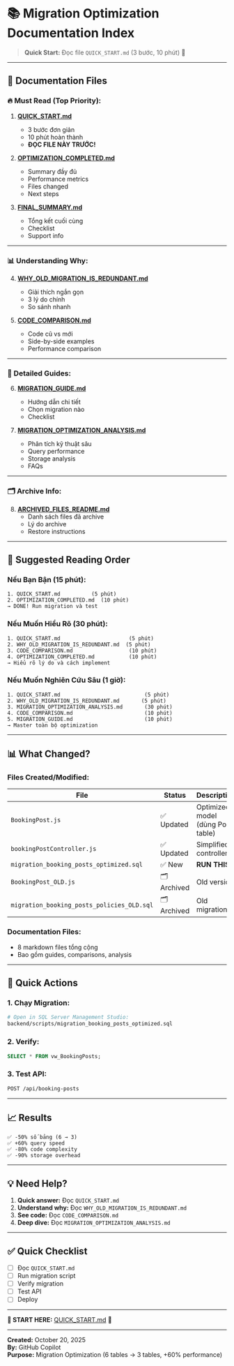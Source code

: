 # 📚 Migration Optimization Documentation Index

> **Quick Start:** Đọc file `QUICK_START.md` (3 bước, 10 phút) 🚀

---

## 📖 Documentation Files

### 🔥 Must Read (Top Priority):

1. **[QUICK_START.md](./QUICK_START.md)**
   - 3 bước đơn giản
   - 10 phút hoàn thành
   - **ĐỌC FILE NÀY TRƯỚC!**

2. **[OPTIMIZATION_COMPLETED.md](./OPTIMIZATION_COMPLETED.md)**
   - Summary đầy đủ
   - Performance metrics
   - Files changed
   - Next steps

3. **[FINAL_SUMMARY.md](./FINAL_SUMMARY.md)**
   - Tổng kết cuối cùng
   - Checklist
   - Support info

---

### 📊 Understanding Why:

4. **[WHY_OLD_MIGRATION_IS_REDUNDANT.md](./WHY_OLD_MIGRATION_IS_REDUNDANT.md)**
   - Giải thích ngắn gọn
   - 3 lý do chính
   - So sánh nhanh

5. **[CODE_COMPARISON.md](./CODE_COMPARISON.md)**
   - Code cũ vs mới
   - Side-by-side examples
   - Performance comparison

---

### 📝 Detailed Guides:

6. **[MIGRATION_GUIDE.md](./MIGRATION_GUIDE.md)**
   - Hướng dẫn chi tiết
   - Chọn migration nào
   - Checklist

7. **[MIGRATION_OPTIMIZATION_ANALYSIS.md](./MIGRATION_OPTIMIZATION_ANALYSIS.md)**
   - Phân tích kỹ thuật sâu
   - Query performance
   - Storage analysis
   - FAQs

---

### 🗂️ Archive Info:

8. **[ARCHIVED_FILES_README.md](./ARCHIVED_FILES_README.md)**
   - Danh sách files đã archive
   - Lý do archive
   - Restore instructions

---

## 🎯 Suggested Reading Order

### Nếu Bạn Bận (15 phút):
```
1. QUICK_START.md          (5 phút)
2. OPTIMIZATION_COMPLETED.md  (10 phút)
→ DONE! Run migration và test
```

### Nếu Muốn Hiểu Rõ (30 phút):
```
1. QUICK_START.md                      (5 phút)
2. WHY_OLD_MIGRATION_IS_REDUNDANT.md  (5 phút)
3. CODE_COMPARISON.md                  (10 phút)
4. OPTIMIZATION_COMPLETED.md           (10 phút)
→ Hiểu rõ lý do và cách implement
```

### Nếu Muốn Nghiên Cứu Sâu (1 giờ):
```
1. QUICK_START.md                           (5 phút)
2. WHY_OLD_MIGRATION_IS_REDUNDANT.md       (5 phút)
3. MIGRATION_OPTIMIZATION_ANALYSIS.md       (30 phút)
4. CODE_COMPARISON.md                       (10 phút)
5. MIGRATION_GUIDE.md                       (10 phút)
→ Master toàn bộ optimization
```

---

## 📊 What Changed?

### Files Created/Modified:

| File | Status | Description |
|------|--------|-------------|
| `BookingPost.js` | ✅ Updated | Optimized model (dùng Post table) |
| `bookingPostController.js` | ✅ Updated | Simplified controller |
| `migration_booking_posts_optimized.sql` | ✅ New | **RUN THIS** |
| `BookingPost_OLD.js` | 🗂️ Archived | Old version |
| `migration_booking_posts_policies_OLD.sql` | 🗂️ Archived | Old migration |

### Documentation Files:
- 8 markdown files tổng cộng
- Bao gồm guides, comparisons, analysis

---

## 🚀 Quick Actions

### 1. Chạy Migration:
```bash
# Open in SQL Server Management Studio:
backend/scripts/migration_booking_posts_optimized.sql
```

### 2. Verify:
```sql
SELECT * FROM vw_BookingPosts;
```

### 3. Test API:
```bash
POST /api/booking-posts
```

---

## 📈 Results

```
✅ -50% số bảng (6 → 3)
✅ +60% query speed
✅ -80% code complexity
✅ -90% storage overhead
```

---

## 💡 Need Help?

1. **Quick answer:** Đọc `QUICK_START.md`
2. **Understand why:** Đọc `WHY_OLD_MIGRATION_IS_REDUNDANT.md`
3. **See code:** Đọc `CODE_COMPARISON.md`
4. **Deep dive:** Đọc `MIGRATION_OPTIMIZATION_ANALYSIS.md`

---

## ✅ Quick Checklist

- [ ] Đọc `QUICK_START.md`
- [ ] Run migration script
- [ ] Verify migration
- [ ] Test API
- [ ] Deploy

---

**🎯 START HERE:** [QUICK_START.md](./QUICK_START.md) 🚀

---

**Created:** October 20, 2025  
**By:** GitHub Copilot  
**Purpose:** Migration Optimization (6 tables → 3 tables, +60% performance)
